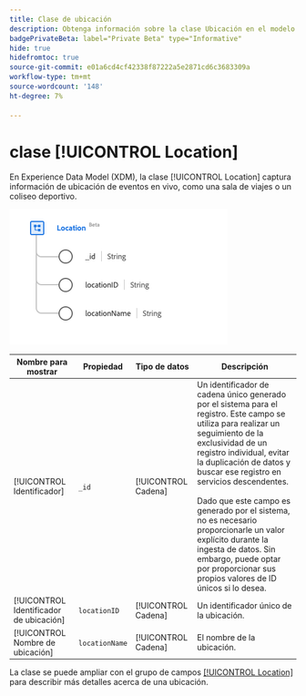 ```yaml
---
title: Clase de ubicación
description: Obtenga información sobre la clase Ubicación en el modelo de datos de experiencia (XDM).
badgePrivateBeta: label="Private Beta" type="Informative"
hide: true
hidefromtoc: true
source-git-commit: e01a6cd4cf42338f87222a5e2871cd6c3683309a
workflow-type: tm+mt
source-wordcount: '148'
ht-degree: 7%

---
```


# clase [!UICONTROL Location]

En Experience Data Model (XDM), la clase [!UICONTROL Location] captura información de ubicación de eventos en vivo, como una sala de viajes o un coliseo deportivo.

![Estructura de clase de ubicación](../images/classes/location.png)

| Nombre para mostrar | Propiedad | Tipo de datos | Descripción |
| --- | --- | --- | --- |
| [!UICONTROL Identificador] | `_id` | [!UICONTROL Cadena] | Un identificador de cadena único generado por el sistema para el registro. Este campo se utiliza para realizar un seguimiento de la exclusividad de un registro individual, evitar la duplicación de datos y buscar ese registro en servicios descendentes.<br><br>Dado que este campo es generado por el sistema, no es necesario proporcionarle un valor explícito durante la ingesta de datos. Sin embargo, puede optar por proporcionar sus propios valores de ID únicos si lo desea. |
| [!UICONTROL Identificador de ubicación] | `locationID` | [!UICONTROL Cadena] | Un identificador único de la ubicación. |
| [!UICONTROL Nombre de ubicación] | `locationName` | [!UICONTROL Cadena] | El nombre de la ubicación. |

La clase se puede ampliar con el grupo de campos [[!UICONTROL Location]](../field-groups/location/healthcare-location.md) para describir más detalles acerca de una ubicación.
